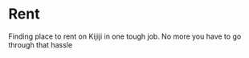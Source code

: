 # Rent
Finding place to rent on Kijiji in one tough job. No more you have to go through that hassle
